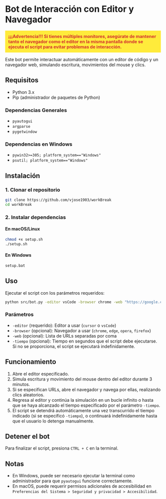 # Bot de Interacción con Editor y Navegador

<p style="background-color: #FFEB3B; color: #D32F2F; padding: 10px; font-weight: bold;"> ¡¡¡Advertencia!!! Si tienes múltiples monitores, asegúrate de mantener tanto el navegador como el editor en la misma pantalla donde se ejecuta el script para evitar problemas de interacción.</p>

Este bot permite interactuar automáticamente con un editor de código y un navegador web, simulando escritura, movimientos del mouse y clics.

## Requisitos

* Python 3.x
* Pip (administrador de paquetes de Python)

### Dependencias Generales

* `pyautogui`
* `argparse`
* `pygetwindow`

### Dependencias en Windows

* `pywin32>=305; platform_system=="Windows"`
* `psutil; platform_system=="Windows"`

## Instalación

### 1. Clonar el repositorio

```bash
git clone https://github.com/vjose1903/workBreak
cd workBreak
```

### 2. Instalar dependencias

#### En macOS/Linux

```bash
chmod +x setup.sh
./setup.sh
```

#### En Windows

```bash
setup.bat
```

## Uso

Ejecutar el script con los parámetros requeridos:

```bash
python src/bot.py -editor vsCode -browser chrome -web "https://google.com,https://chat.openai.com" -tiempo 3600
```

### Parámetros

* `-editor` (requerido): Editor a usar (`cursor` o `vsCode`)
* `-browser` (opcional): Navegador a usar (`chrome`, `edge`, `opera`, `firefox`)
* `-web` (opcional): Lista de URLs separadas por coma
* `-tiempo` (opcional): Tiempo en segundos que el script debe ejecutarse. Si no se proporciona, el script se ejecutará indefinidamente.

## Funcionamiento

1. Abre el editor especificado.
2. Simula escritura y movimiento del mouse dentro del editor durante 3 minutos.
3. Si se especifican URLs, abre el navegador y navega por ellas, realizando clics aleatorios.
4. Regresa al editor y continúa la simulación en un bucle infinito o hasta que se haya alcanzado el tiempo especificado por el parámetro `-tiempo`.
5. El script se detendrá automáticamente una vez transcurrido el tiempo indicado (si se especificó `-tiempo`), o continuará indefinidamente hasta que el usuario lo detenga manualmente.

## Detener el bot

Para finalizar el script, presiona `CTRL + C` en la terminal.

## Notas

* En Windows, puede ser necesario ejecutar la terminal como administrador para que `pyautogui` funcione correctamente.
* En macOS, puede requerir permisos adicionales de accesibilidad en `Preferencias del Sistema > Seguridad y privacidad > Accesibilidad`.
